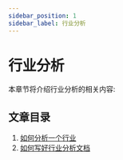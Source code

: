 ```yaml
---
sidebar_position: 1
sidebar_label: 行业分析
---
```


# 行业分析

本章节将介绍行业分析的相关内容:

## 文章目录

1. [如何分析一个行业](./how-to-analyze.md)
2. [如何写好行业分析文档](./how-to-write.md)
